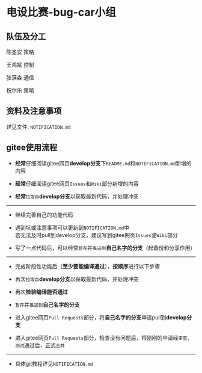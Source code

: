 # 电设比赛-bug-car小组

## 队伍及分工

陈圣安 策略

王鸿斌 控制

张葓森 通信

祝尔乐 策略

## 资料及注意事项

详见文件: `NOTIFICATION.md`

## gitee使用流程

* **经常**仔细阅读gitee网页**develop分支**下`README.md`和`NOTIFICATION.md`新增的内容

* **经常**仔细阅读gitee网页`Issues`和`Wiki`部分新增的内容

* **经常**`拉取自`**develop分支**以获取最新代码，并处理冲突

---

* 继续完善自己的功能代码

* 遇到坑或注意事项可以更新到`NOTIFICATION.md`中\
若无法及时pull到develop分支，建议写到gitee网页`Issues`或`Wiki`部分

* 写了一点代码后，可以经常`暂存`并`推送到`**自己名字的分支**（起备份和分享作用）

---

* 完成阶段性功能后（**至少要能编译通过**），**按顺序**进行以下步骤

* 再次`拉取自`**develop分支**以获取最新代码，并处理冲突

* 再次**检验编译能否通过**

* `暂存`并`推送到`**自己名字的分支**

* 进入gitee网页`Pull Requests`部分，将**自己名字的分支**申请pull到**develop分支**

* 进入gitee网页`Pull Requests`部分，检查没有问题后，将刚刚的申请经`审查`、`测试`通过后，正式`合并`

---

* 具体git教程详见`NOTIFICATION.md`
